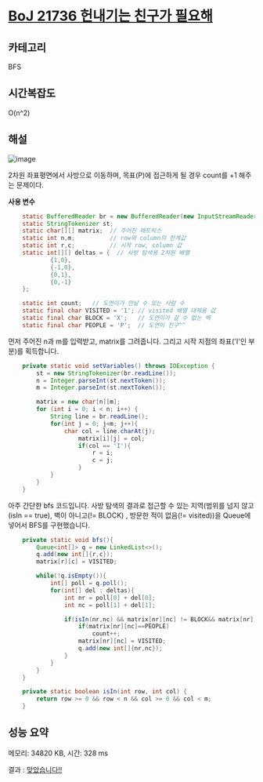 # [BoJ 21736 헌내기는 친구가 필요해](https://www.acmicpc.net/problem/21736)

## 카테고리

BFS

## 시간복잡도

O(n^2)

## 해설

![image](https://github.com/SSAFY-10th/algorithm/assets/76154390/02285bff-a4d9-4100-bf69-34eec5eef796)


2차원 좌표평면에서 사방으로 이동하며, 목표(P)에 접근하게 될 경우 count를 +1 해주는 문제이다.



**사용 변수**

```java
    static BufferedReader br = new BufferedReader(new InputStreamReader(System.in));
    static StringTokenizer st;
    static char[][] matrix;  // 주어진 매트릭스
    static int n,m;          // row와 column의 한계값
    static int r,c;          // 시작 row, column 값
    static int[][] deltas = {  // 사방 탐색용 2차원 배열
            {1,0},
            {-1,0},
            {0,1},
            {0,-1}
    };

    static int count;   // 도연이가 만날 수 있는 사람 수
    static final char VISITED = '1'; // visited 배열 대체용 값
    static final char BLOCK = 'X';   // 도연이가 갈 수 없는 벽
    static final char PEOPLE = 'P';  // 도연이 친구^^
```



먼저 주어진 n과 m를 입력받고, matrix를 그려줍니다. 그리고 시작 지점의 좌표('I'인 부분)를 획득합니다.
```java
    private static void setVariables() throws IOException {
        st = new StringTokenizer(br.readLine());
        n = Integer.parseInt(st.nextToken());
        m = Integer.parseInt(st.nextToken());

        matrix = new char[n][m];
        for (int i = 0; i < n; i++) {
            String line = br.readLine();
            for(int j = 0; j<m; j++){
                char col = line.charAt(j);
                    matrix[i][j] = col;
                    if(col == 'I'){
                        r = i;
                        c = j;
                    }
            }
        }
    }
```

아주 간단한 bfs 코드입니다. 사방 탐색의 결과로 접근할 수 있는 지역(범위를 넘지 않고(isIn == true), 벽이 아니고(!= BLOCK) ,
방문한 적이 없음(!= visited))을 Queue에 넣어서 BFS를 구현했습니다. 

```java
    private static void bfs(){
        Queue<int[]> q = new LinkedList<>();
        q.add(new int[]{r,c});
        matrix[r][c] = VISITED;

        while(!q.isEmpty()){
            int[] poll = q.poll();
            for(int[] del : deltas){
                int nr = poll[0] + del[0];
                int nc = poll[1] + del[1];

                if(isIn(nr,nc) && matrix[nr][nc] != BLOCK&& matrix[nr][nc] != VISITED ){
                    if(matrix[nr][nc]==PEOPLE)
                        count++;
                    matrix[nr][nc] = VISITED;
                    q.add(new int[]{nr,nc});
                }
            }
        }
    }

    private static boolean isIn(int row, int col) {
        return row >= 0 && row < n && col >= 0 && col < m;
    }
```


## 성능 요약

메모리: 34820 KB, 시간: 328 ms

결과 : [맞았습니다!!](http://boj.kr/29639e6b3a0d425589d98cd8ab8e4da4)
